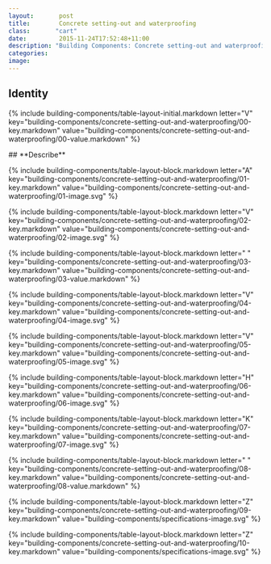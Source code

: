 ```yaml
---
layout:       post
title:        Concrete setting-out and waterproofing
class:       "cart"
date:         2015-11-24T17:52:48+11:00
description: "Building Components: Concrete setting-out and waterproofing"
categories:      
image:        
---
```


<div class="building-components" markdown="1">

## <span class="transform-to-uppercase">**Identity**</span>
<dl>


{% include building-components/table-layout-initial.markdown letter="V" key="building-components/concrete-setting-out-and-waterproofing/00-key.markdown" value="building-components/concrete-setting-out-and-waterproofing/00-value.markdown" %}

</dl>
## <span class="transform-to-uppercase">**Describe**</span>
<dl>

{% include building-components/table-layout-block.markdown letter="A" key="building-components/concrete-setting-out-and-waterproofing/01-key.markdown" value="building-components/concrete-setting-out-and-waterproofing/01-image.svg" %}

{% include building-components/table-layout-block.markdown letter="V" key="building-components/concrete-setting-out-and-waterproofing/02-key.markdown" value="building-components/concrete-setting-out-and-waterproofing/02-image.svg"  %}

{% include building-components/table-layout-block.markdown letter=" " key="building-components/concrete-setting-out-and-waterproofing/03-key.markdown" value="building-components/concrete-setting-out-and-waterproofing/03-value.markdown"  %}


{% include building-components/table-layout-block.markdown letter="V" key="building-components/concrete-setting-out-and-waterproofing/04-key.markdown" value="building-components/concrete-setting-out-and-waterproofing/04-image.svg"  %}

{% include building-components/table-layout-block.markdown letter="V" key="building-components/concrete-setting-out-and-waterproofing/05-key.markdown" value="building-components/concrete-setting-out-and-waterproofing/05-image.svg"  %}

{% include building-components/table-layout-block.markdown letter="H" key="building-components/concrete-setting-out-and-waterproofing/06-key.markdown" value="building-components/concrete-setting-out-and-waterproofing/06-image.svg"  %}

{% include building-components/table-layout-block.markdown letter="K" key="building-components/concrete-setting-out-and-waterproofing/07-key.markdown" value="building-components/concrete-setting-out-and-waterproofing/07-image.svg"  %}

{% include building-components/table-layout-block.markdown letter=" " key="building-components/concrete-setting-out-and-waterproofing/08-key.markdown" value="building-components/concrete-setting-out-and-waterproofing/08-value.markdown"  %}

{% include building-components/table-layout-block.markdown letter="Z" key="building-components/concrete-setting-out-and-waterproofing/09-key.markdown" value="building-components/specifications-image.svg"  %}

{% include building-components/table-layout-block.markdown letter="Z" key="building-components/concrete-setting-out-and-waterproofing/10-key.markdown" value="building-components/specifications-image.svg"  %}

</dl>
</div>
